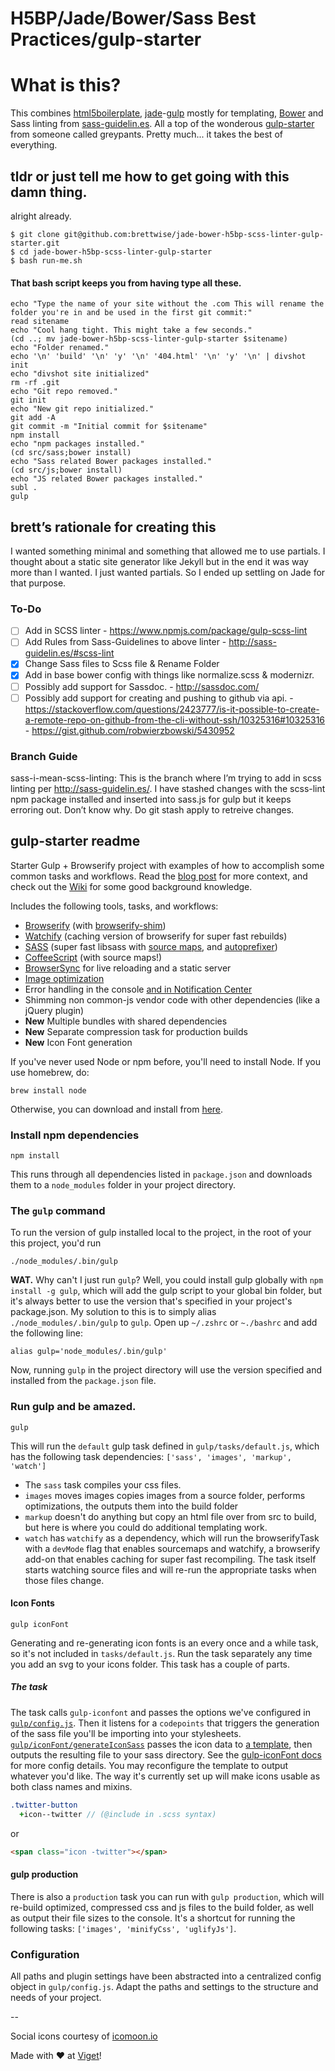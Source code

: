 H5BP/Jade/Bower/Sass Best Practices/gulp-starter
============

# What is this?
This combines [html5boilerplate](https://github.com/h5bp/html5-boilerplate), [jade](https://github.com/jadejs/jade)-[gulp](https://www.npmjs.com/package/gulp-jade) mostly for templating, [Bower](https://github.com/bower/bower) and Sass linting from [sass-guidelin.es](http://sass-guidelin.es/#scss-lint). All a top of the wonderous [gulp-starter](https://github.com/greypants/gulp-starter) from someone called greypants. Pretty much... it takes the best of everything.

## tldr or just tell me how to get going with this damn thing.
alright already.

	$ git clone git@github.com:brettwise/jade-bower-h5bp-scss-linter-gulp-starter.git
	$ cd jade-bower-h5bp-scss-linter-gulp-starter
	$ bash run-me.sh

#### That bash script keeps you from having type all these.

```
echo "Type the name of your site without the .com This will rename the folder you're in and be used in the first git commit:"
read sitename
echo "Cool hang tight. This might take a few seconds."
(cd ..; mv jade-bower-h5bp-scss-linter-gulp-starter $sitename)
echo "Folder renamed."
echo '\n' 'build' '\n' 'y' '\n' '404.html' '\n' 'y' '\n' | divshot init
echo "divshot site initialized"
rm -rf .git
echo "Git repo removed."
git init
echo "New git repo initialized."
git add -A
git commit -m "Initial commit for $sitename"
npm install
echo "npm packages installed."
(cd src/sass;bower install)
echo "Sass related Bower packages installed."
(cd src/js;bower install)
echo "JS related Bower packages installed."
subl .
gulp
```

## brett’s rationale for creating this
I wanted something minimal and something that allowed me to use partials. I thought about a static site generator like Jekyll but in the end it was way more than I wanted. I just wanted partials. So I ended up settling on Jade for that purpose.

### To-Do
- [ ] Add in SCSS linter - https://www.npmjs.com/package/gulp-scss-lint
- [ ] Add Rules from Sass-Guidelines to above linter - http://sass-guidelin.es/#scss-lint
- [x] Change Sass files to Scss file & Rename Folder
- [x] Add in base bower config with things like normalize.scss & modernizr.
- [ ] Possibly add support for Sassdoc. - http://sassdoc.com/
- [ ] Possibly add support for creating and pushing to github via api. - https://stackoverflow.com/questions/2423777/is-it-possible-to-create-a-remote-repo-on-github-from-the-cli-without-ssh/10325316#10325316 - https://gist.github.com/robwierzbowski/5430952

### Branch Guide
sass-i-mean-scss-linting: This is the branch where I’m trying to add in scss linting per http://sass-guidelin.es/. I have stashed changes with the scss-lint npm package installed and inserted into sass.js for gulp but it keeps erroring out. Don’t know why. Do git stash apply to retreive changes.

## gulp-starter readme
Starter Gulp + Browserify project with examples of how to accomplish some common tasks and workflows. Read the [blog post](http://viget.com/extend/gulp-browserify-starter-faq) for more context, and check out the [Wiki](https://github.com/greypants/gulp-starter/wiki) for some good background knowledge.

Includes the following tools, tasks, and workflows:

- [Browserify](http://browserify.org/) (with [browserify-shim](https://github.com/thlorenz/browserify-shim))
- [Watchify](https://github.com/substack/watchify) (caching version of browserify for super fast rebuilds)
- [SASS](http://sass-lang.com/) (super fast libsass with [source maps](https://github.com/sindresorhus/gulp-ruby-sass#sourcemap), and [autoprefixer](https://github.com/sindresorhus/gulp-autoprefixer))
- [CoffeeScript](http://coffeescript.org/) (with source maps!)
- [BrowserSync](http://browsersync.io) for live reloading and a static server
- [Image optimization](https://www.npmjs.com/package/gulp-imagemin)
- Error handling in the console [and in Notification Center](https://github.com/mikaelbr/gulp-notify)
- Shimming non common-js vendor code with other dependencies (like a jQuery plugin)
- **New** Multiple bundles with shared dependencies
- **New** Separate compression task for production builds
- **New** Icon Font generation

If you've never used Node or npm before, you'll need to install Node.
If you use homebrew, do:

```
brew install node
```

Otherwise, you can download and install from [here](http://nodejs.org/download/).

### Install npm dependencies
```
npm install
```

This runs through all dependencies listed in `package.json` and downloads them to a `node_modules` folder in your project directory.

### The `gulp` command
To run the version of gulp installed local to the project, in the root of your this project, you'd run

```
./node_modules/.bin/gulp
```

**WAT.** Why can't I just run `gulp`? Well, you could install gulp globally with `npm install -g gulp`, which will add the gulp script to your global bin folder, but it's always better to use the version that's specified in your project's package.json.  My solution to this is to simply alias `./node_modules/.bin/gulp` to `gulp`. Open up `~/.zshrc` or `~./bashrc` and add the following line:

```
alias gulp='node_modules/.bin/gulp'
```
Now, running `gulp` in the project directory will use the version specified and installed from the `package.json` file.

### Run gulp and be amazed.

```
gulp
```

This will run the `default` gulp task defined in `gulp/tasks/default.js`, which has the following task dependencies: `['sass', 'images', 'markup', 'watch']`
- The `sass` task compiles your css files.
- `images` moves images copies images from a source folder, performs optimizations, the outputs them into the build folder
- `markup` doesn't do anything but copy an html file over from src to build, but here is where you could do additional templating work.
- `watch` has `watchify` as a dependency, which will run the browserifyTask with a `devMode` flag that enables sourcemaps and watchify, a browserify add-on that enables caching for super fast recompiling. The task itself starts watching source files and will re-run the appropriate tasks when those files change.

#### Icon Fonts

```
gulp iconFont
```

Generating and re-generating icon fonts is an every once and a while task, so it's not included in `tasks/default.js`. Run the task separately any time you add an svg to your icons folder. This task has a couple of parts.

##### The task
The task calls `gulp-iconfont` and passes the options we've configured in [`gulp/config.js`](https://github.com/greypants/gulp-starter/blob/icon-font/gulp/config.js#L27). Then it listens for a `codepoints` that triggers the generation of the sass file you'll be importing into your stylesheets. [`gulp/iconFont/generateIconSass`](./gulp/tasks/iconFont/generateIconSass.js) passes the icon data to [a template](./gulp/tasks/iconFont/template.sass.swig), then outputs the resulting file to your sass directory. See the [gulp-iconFont docs](https://github.com/nfroidure/gulp-iconfont) for more config details. You may reconfigure the template to output whatever you'd like. The way it's currently set up will make icons usable as both class names and mixins.

```sass
.twitter-button
  +icon--twitter // (@include in .scss syntax)
```

or 

```html
<span class="icon -twitter"></span>
```

#### gulp production

There is also a `production` task you can run with `gulp production`, which will re-build optimized, compressed css and js files to the build folder, as well as output their file sizes to the console. It's a shortcut for running the following tasks: `['images', 'minifyCss', 'uglifyJs']`.

### Configuration
All paths and plugin settings have been abstracted into a centralized config object in `gulp/config.js`. Adapt the paths and settings to the structure and needs of your project.


-- 

Social icons courtesy of [icomoon.io](https://icomoon.io/#icons-icomoon)</small>

Made with ♥ at [Viget](http://viget.com)!

